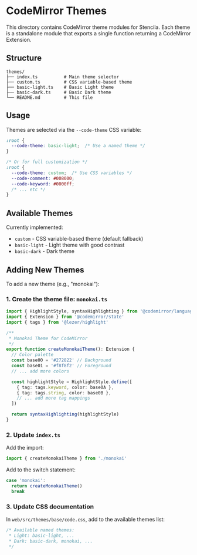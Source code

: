 # CodeMirror Themes

This directory contains CodeMirror theme modules for Stencila. Each theme is a standalone module that exports a single function returning a CodeMirror Extension.

## Structure

```
themes/
├── index.ts          # Main theme selector
├── custom.ts         # CSS variable-based theme
├── basic-light.ts    # Basic Light theme
├── basic-dark.ts     # Basic Dark theme
└── README.md         # This file
```

## Usage

Themes are selected via the `--code-theme` CSS variable:

```css
:root {
  --code-theme: basic-light;  /* Use a named theme */
}

/* Or for full customization */
:root {
  --code-theme: custom;  /* Use CSS variables */
  --code-comment: #008000;
  --code-keyword: #0000ff;
  /* ... etc */
}
```

## Available Themes

Currently implemented:
- `custom` - CSS variable-based theme (default fallback)
- `basic-light` - Light theme with good contrast
- `basic-dark` - Dark theme

## Adding New Themes

To add a new theme (e.g., "monokai"):

### 1. Create the theme file: `monokai.ts`

```typescript
import { HighlightStyle, syntaxHighlighting } from '@codemirror/language'
import { Extension } from '@codemirror/state'
import { tags } from '@lezer/highlight'

/**
 * Monokai Theme for CodeMirror
 */
export function createMonokaiTheme(): Extension {
  // Color palette
  const base00 = '#272822' // Background
  const base01 = '#f8f8f2' // Foreground
  // ... add more colors

  const highlightStyle = HighlightStyle.define([
    { tag: tags.keyword, color: base0A },
    { tag: tags.string, color: base0B },
    // ... add more tag mappings
  ])

  return syntaxHighlighting(highlightStyle)
}
```

### 2. Update `index.ts`

Add the import:
```typescript
import { createMonokaiTheme } from './monokai'
```

Add to the switch statement:
```typescript
case 'monokai':
  return createMonokaiTheme()
  break
```

### 3. Update CSS documentation

In `web/src/themes/base/code.css`, add to the available themes list:
```css
/* Available named themes:
 * Light: basic-light, ...
 * Dark: basic-dark, monokai, ...
 */
```
